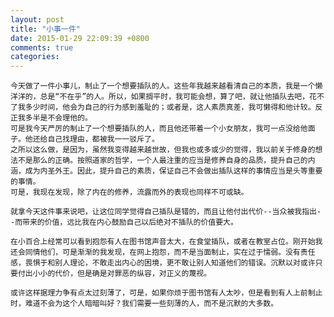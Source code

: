 ```yaml
---
layout: post
title: "小事一件"
date: 2015-01-29 22:09:39 +0800
comments: true
categories: 
---
```


	今天做了一件小事儿，制止了一个想要插队的人。这些年我越来越看清自己的本质，我是一个懒洋洋的，总是“不在乎”的人。所以，如果搁平时，我可能会想，算了吧，就让他插队去吧，花不了我多少时间，他会为自己的行为感到羞耻的；或者是，这人素质真差，我可懒得和他计较。反正我多半是不会理他的。
	可是我今天严厉的制止了一个想要插队的人，而且他还带着一个小女朋友，我可一点没给他面子。他还给自己找理由，都被我一一驳斥了。
	之所以这么做，是因为，虽然我变得越来越世故，但我也或多或少的觉得，我以前关于修身的想法不是那么的正确。按照道家的哲学，一个人最注重的应当是修养自身的品质，提升自己的内涵，成为内圣外王。因此，提升自己的素质，保证自己不会做出插队这样的事情应当是头等重要的事情。
	可是，我现在发现，除了内在的修养，流露而外的表现也同样不可或缺。

	就拿今天这件事来说吧，让这位同学觉得自己插队是错的，而且让他付出代价--当众被我指出--而带来的价值，远比我在内心鼓励自己以后绝对不插队的价值要大。

	在小百合上经常可以看到抱怨有人在图书馆声音太大，在食堂插队，或者在教室占位。刚开始我还会同情他们，可是渐渐的我发现，在网上抱怨，而不是当面制止，实在过于懦弱。没有责任感，畏惧于和别人理论，不敢走出内心的困境，更不敢让别人知道他们的错误。沉默以对或许只要付出小小的代价，但是确是对罪恶的纵容，对正义的蔑视。

	或许这样据理力争有点太过刻薄了，可是，如果你烦于图书馆有人太吵，但是看到有人上前制止时，难道不会为这个人暗暗叫好？我们需要一些刻薄的人，而不是沉默的大多数。
